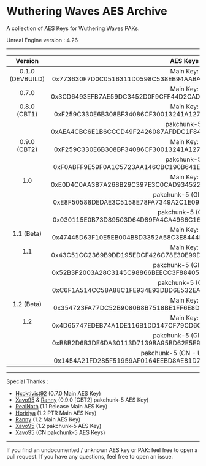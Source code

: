# Wuthering Waves AES Archive

A collection of AES Keys for Wuthering Waves PAKs.

Unreal Engine version : 4.26

___

| Version |                                AES Keys                                 |
|:-------:|:------------------------------------------------------------------:|
|  0.1.0 (DEVBUILD)  | Main Key: 0x773630F7D0C0516311D0598C538EB94AABAD423208F3633A98E34513557DE2C5 | |
|  0.7.0 | Main Key: 0x3CD6493EFB7AE59DC3452D0F9CFF44D2CAD4BDC1FBA00DF7CC4FA4707A81AD75 | |
|  0.8.0 (CBT1)  | Main Key: 0xF259C330E6B308BF34086CF30013241A1277F6E25D8F580746C2E8829EA1E15F | |
|    | pakchunk-5: 0xAEA4CBC6E1B6CCCD49F2426087AFDDC1F84662B45019BB6CBFFD62F470AFCDD5 |
|  0.9.0 (CBT2)  | Main Key: 0xF259C330E6B308BF34086CF30013241A1277F6E25D8F580746C2E8829EA1E15F |
|    | pakchunk-5: 0xF0ABFF9E59F0A1C5723AA146CBC190B641E5528E18F2AF1AA364A741E80E3EC8 |
|  1.0  | Main Key: 0xE0D4C0AA387A268B29C397E3C0CAD934522EFC96BE5526D6288EA26351CDACC9 |
|        | pakchunk-5 (Global): 0xE8F50588DEDAE3C5158E78FA7349A2C1E09CEC20B4A0FA4B2CF82C0ADDEFE2EA |
|        | pakchunk-5 (CN): 0x030115E0B73D89503D64D89FA4CA4966C16FC3B366AEE6A1BE3954F5EDD09661 |
|  1.1 (Beta)  | Main Key: 0x47445D63F10E5EB004B8D3352A58C3E8444E1F7D1907A442D204161C71C567DC |
|  1.1  | Main Key: 0x43C51CC2369B9DD195EDCF426C78E30E99D7514DC14E8C03A831E128A3941010 |
|        | pakchunk-5 (Global): 0x52B3F2003A28C3145C98866BEECC3F884051140E03CC42946A89DB126AD55E9C |
|        | pakchunk-5 (CN): 0xC6F1A514CC58A88C1FE934E93DBD6E532EA5A00C2A2C9E4AE7774832BFF0686D |
|  1.2 (Beta)  | Main Key: 0x354723FA77DC52B9080B8B7518BE1FF6E8D12D7BE56F4050C5B472E0C6E90A70 |
|  1.2  | Main Key: 0x4D65747EDEB74A1DE116B1DD147CF79CD6C082F0DB7908E1BBD37F0428426469 |
|        | pakchunk-5 (Global): 0xB8B2D6B3DE6DA30113D7139BA95BD62E5E91EEAAAA3EBA7F7CD8261EEAA7F992 |
|        | pakchunk-5 (CN - Untested): 0x1454A21FD285F51959AF0164EEBD8AE81D725BF499F13525539E7A1568F0E9D8 |
___
Special Thanks : 
- [Hxcktivist92](https://github.com/Hxcktivist92) (0.7.0 Main AES Key)
- [Xavo95](https://github.com/xavo95) & [Ranny](https://github.com/Rannytheory) (0.9.0 [CBT2] pakchunk-5 AES Key)
- [RealNath](https://github.com/RealNath) (1.1 Release Main AES Key)
- [Hoririya](https://github.com/Hororiya) (1.2 PTR Main AES Key)
- [Ranny](https://github.com/Rannytheory) (1.2 Main AES Key)
- [Xavo95](https://github.com/xavo95) (1.2 pakchunk-5 AES Key)
- [Xavo95](https://github.com/xavo95) (CN pakchunk-5 AES Keys)

___
If you find an undocumented / unknown AES key or PAK: feel free to open a pull request. If you have any
questions, feel free to open an issue.
